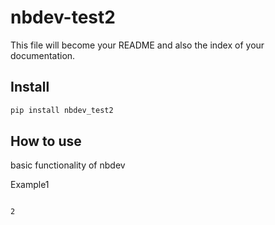 nbdev-test2
================

<!-- WARNING: THIS FILE WAS AUTOGENERATED! DO NOT EDIT! -->

This file will become your README and also the index of your
documentation.

## Install

``` sh
pip install nbdev_test2
```

## How to use

basic functionality of nbdev

Example1

``` python
```

    2
